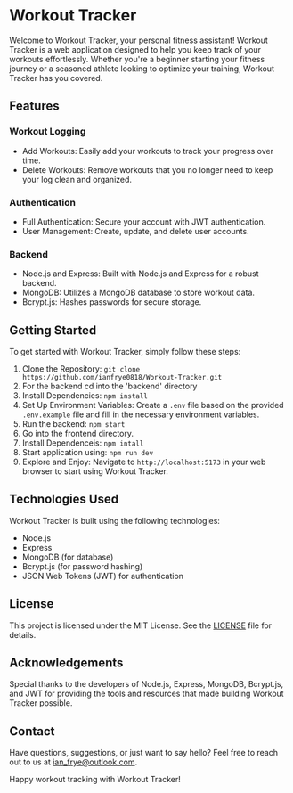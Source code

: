 # Workout Tracker

Welcome to Workout Tracker, your personal fitness assistant! Workout Tracker is a web application designed to help you keep track of your workouts effortlessly. Whether you're a beginner starting your fitness journey or a seasoned athlete looking to optimize your training, Workout Tracker has you covered.

## Features

### Workout Logging
- Add Workouts: Easily add your workouts to track your progress over time.
- Delete Workouts: Remove workouts that you no longer need to keep your log clean and organized.

### Authentication
- Full Authentication: Secure your account with JWT authentication.
- User Management: Create, update, and delete user accounts.

### Backend
- Node.js and Express: Built with Node.js and Express for a robust backend.
- MongoDB: Utilizes a MongoDB database to store workout data.
- Bcrypt.js: Hashes passwords for secure storage.

## Getting Started

To get started with Workout Tracker, simply follow these steps:

1. Clone the Repository: `git clone https://github.com/ianfrye0818/Workout-Tracker.git`
2. For the backend cd into the 'backend' directory
3. Install Dependencies: `npm install`
4. Set Up Environment Variables: Create a `.env`  file based on the provided `.env.example` file and fill in the necessary environment variables.
5. Run the backend: `npm start`
6. Go into the frontend directory.
7. Install Dependenceis: `npm intall`
8. Start application using: `npm run dev`
9. Explore and Enjoy: Navigate to `http://localhost:5173` in your web browser to start using Workout Tracker.

## Technologies Used

Workout Tracker is built using the following technologies:

- Node.js
- Express
- MongoDB (for database)
- Bcrypt.js (for password hashing)
- JSON Web Tokens (JWT) for authentication

## License

This project is licensed under the MIT License. See the [LICENSE](LICENSE) file for details.

## Acknowledgements

Special thanks to the developers of Node.js, Express, MongoDB, Bcrypt.js, and JWT for providing the tools and resources that made building Workout Tracker possible.

## Contact

Have questions, suggestions, or just want to say hello? Feel free to reach out to us at [ian_frye@outlook.com](mailto:ian_frye@outlook.com).

Happy workout tracking with Workout Tracker!
